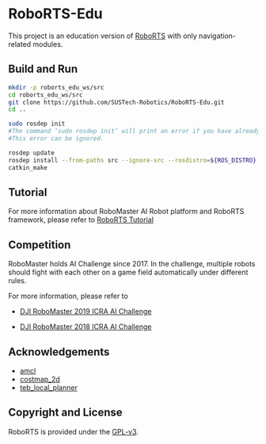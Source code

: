 # RoboRTS-Edu
This project is an education version of [RoboRTS](https://github.com/RoboMaster/RoboRTS) with only navigation-related modules.

## Build and Run

```bash
mkdir -p roborts_edu_ws/src
cd roborts_edu_ws/src
git clone https://github.com/SUSTech-Robotics/RoboRTS-Edu.git
cd ..

sudo rosdep init
#The command ‘sudo rosdep init’ will print an error if you have already executed it since installing ROS. 
#This error can be ignored.

rosdep update
rosdep install --from-paths src --ignore-src --rosdistro=${ROS_DISTRO} -y
catkin_make


```

## Tutorial

For more information about RoboMaster AI Robot platform and RoboRTS framework, please refer to [RoboRTS Tutorial](https://robomaster.github.io/RoboRTS-Tutorial/#/)

## Competition

RoboMaster holds AI Challenge since 2017. In the challenge, multiple robots should fight with each other on a game field automatically under different rules.

For more information, please refer to

- [DJI RoboMaster 2019 ICRA AI Challenge](https://icra2019.org/competitions/dji-robomaster-ai-challenge)

- [DJI RoboMaster 2018 ICRA AI Challenge](https://icra2018.org/dji-robomaster-ai-challenge/)


## Acknowledgements

* [amcl](http://wiki.ros.org/amcl)
* [costmap_2d](http://wiki.ros.org/costmap_2d)
* [teb_local_planner](http://wiki.ros.org/teb_local_planner)

## Copyright and License

RoboRTS is provided under the [GPL-v3](COPYING).


